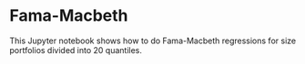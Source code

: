 # Fama-Macbeth
This Jupyter notebook shows how to do Fama-Macbeth regressions for size portfolios divided into 20 quantiles.
